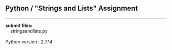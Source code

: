 ## Python / "Strings and Lists" Assignment

----

**submit files:**<br />
&nbsp;&nbsp;&nbsp;&nbsp;stringsandlists.py<br />
<br />
Python version : 2.7.14<br />
<br />